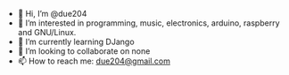 - 👋 Hi, I’m @due204
- 👀 I’m interested in programming, music, electronics, arduino, raspberry and GNU/Linux. 
- 🌱 I’m currently learning DJango
- 💞️ I’m looking to collaborate on none
- 📫 How to reach me: due204@gmail.com
